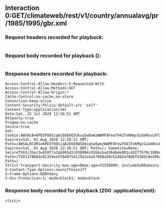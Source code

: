 
## Interaction 0:GET/climateweb/rest/v1/country/annualavg/pr/1985/1995/gbr.xml

### Request headers recorded for playback:

```
```

### Request body recorded for playback ():

```

```


### Response headers recorded for playback:

```
Access-Control-Allow-Headers:X-Requested-With
Access-Control-Allow-Methods:GET
Access-Control-Allow-Origin:*
Cache-Control:no-cache,no-store
Connection:keep-alive
Content-Security-Policy:default-src 'self'
Content-Type:application/xml
Date:Sat, 25 Jul 2020 12:16:51 GMT
Httponly:true
Pragma:no-cache
Secure:true
Set-Cookie:AWSALB=KPD3F08SiqAzE6EHQSUkcqSwOwmzWAMF8FewT941TxKMqcGiGmRovLRTxwfnWqAOYCROVRE2cc4HuiCy9TKAe8pCLAxtSbYV3MMDm/xjhWVPWdnfL9D07L49VGn2; Expires=Sat, 01 Aug 2020 12:16:51 GMT; Path=/AWSALBCORS=KPD3F08SiqAzE6EHQSUkcqSwOwmzWAMF8FewT941TxKMqcGiGmRovLRTxwfnWqAOYCROVRE2cc4HuiCy9TKAe8pCLAxtSbYV3MMDm/xjhWVPWdnfL9D07L49VGn2; Expires=Sat, 01 Aug 2020 12:16:51 GMT; Path=/; SameSite=None; SecureTS01c35ec3=010f7a2ab09142c038984c01bbcbad364bde801cdd27fb70c188bd9eec632a5ae2dd6b76c41dd100fe4bc342145583292def0f3e21; Path=/TS0137860d=01359ee97649f5d119a2a4a57608a50c62465af0dbf638dc0e49badb91aa766ba2f79053d2a046f64f3911cd9d121c46e0c5588fd1fb2cd999abaeb5d64c8b0adb42126f604b19e15418251435648835ea0675eccb361cbb444e44ba0a3b9044047f82efbc; Path=/
Strict-Transport-Security:max-age=0max-age=31536000; includeSubDomains
X-Content-Type-Options:nosniffnosniff
X-Frame-Options:DENYdeny
X-Xss-Protection:1; mode=block1; mode=block

```

### Response body recorded for playback (200 :application/xml):

```
<list/>
```
